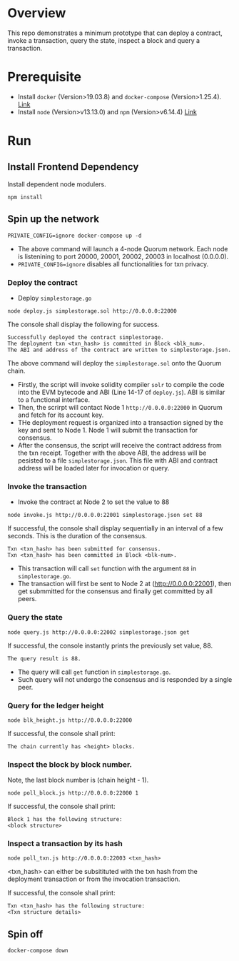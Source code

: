 # Overview
This repo demonstrates a minimum prototype that can deploy a contract, invoke a transaction, query the state, inspect a block and query a transaction. 

# Prerequisite 
* Install `docker` (Version>19.03.8) and `docker-compose` (Version>1.25.4). [Link](https://www.docker.com/products/docker-desktop)
* Install `node` (Version>v13.13.0) and `npm` (Version>v6.14.4) [Link](https://nodejs.org/en/download/current/)

# Run
## Install Frontend Dependency
Install dependent node modulers. 
```
npm install
```
## Spin up the network
```
PRIVATE_CONFIG=ignore docker-compose up -d
```
* The above command will launch a 4-node Quorum network. Each node is listenining to port 20000, 20001, 20002, 20003 in localhost (0.0.0.0). 
* `PRIVATE_CONFIG=ignore` disables all functionalities for txn privacy.

### Deploy the contract
* Deploy `simplestorage.go`
```
node deploy.js simplestorage.sol http://0.0.0.0:22000
```
The console shall display the following for success.
```
Successfully deployed the contract simplestorage. 
The deployment txn <txn_hash> is committed in Block <blk_num>. 
The ABI and address of the contract are written to simplestorage.json.
```

The above command will deploy the `simplestorage.sol` onto the Quorum chain. 
* Firstly, the script will invoke solidity compiler `solr` to compile the code into the EVM bytecode and ABI (Line 14-17 of `deploy.js`). ABI is similar to a functional interface. 
* Then, the scrirpt will contact Node 1 `http://0.0.0.0:22000` in Quorum and fetch for its account key. 
* THe deployment request is organized into a transaction signed by the key and sent to Node 1. Node 1 will submit the transaction for consensus. 
* After the consensus, the script will receive the contract address from the txn receipt. Together with the above ABI, the address will be pesisted to a file `simplestorage.json`. This file with ABI and contract address will be loaded later for invocation or query. 


### Invoke the transaction
* Invoke the contract at Node 2 to set the value to 88
```
node invoke.js http://0.0.0.0:22001 simplestorage.json set 88
```

If successful, the console shall display sequentially in an interval of a few seconds. 
This is the duration of the consensus. 
```
Txn <txn_hash> has been submitted for consensus. 
Txn <txn_hash> has been committed in Block <blk-num>.
```
* This transaction will call `set` function with the argument `88` in `simplestorage.go`. 
* The transaction will first be sent to Node 2 at (http://0.0.0.0:22001), then get submmitted for the consensus and finally get committed by all peers.

### Query the state
```
node query.js http://0.0.0.0:22002 simplestorage.json get
```

If successful, the console instantly prints the previously set value, 88.  
```
The query result is 88. 
```
* The query will call `get` function in `simplestorage.go`.
* Such query will not undergo the consensus and is responded by a single peer. 

### Query for the ledger height
```
node blk_height.js http://0.0.0.0:22000 
```

If successful, the console shall print:
```
The chain currently has <height> blocks. 
```
### Inspect the block by block number. 
Note, the last block number is (chain height - 1). 

```
node poll_block.js http://0.0.0.0:22000 1
```

If successful, the console shall print: 
```
Block 1 has the following structure: 
<block structure>
```

### Inspect a transaction by its hash
```
node poll_txn.js http://0.0.0.0:22003 <txn_hash>
```
\<txn_hash\> can either be subsitituted with the txn hash from the deployment transaction or from the invocation transaction. 

If successful, the console shall print: 
```
Txn <txn_hash> has the following structure: 
<Txn structure details>
```

## Spin off
```
docker-compose down
```